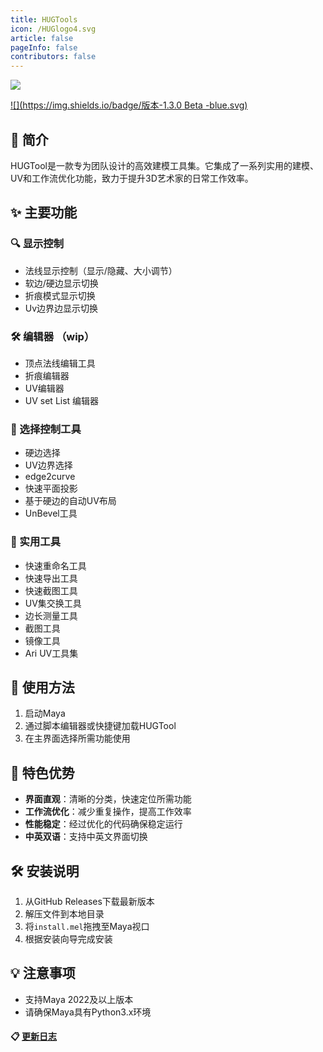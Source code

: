 ```yaml
---
title: HUGTools
icon: /HUGlogo4.svg
article: false
pageInfo: false
contributors: false
---
```


![](/HUGlogo3.svg)

[![](https://img.shields.io/badge/版本-1.3.0 Beta -blue.svg)](https://github.com/Megestus/HUGTool/releases)


## 🌟 简介

HUGTool是一款专为团队设计的高效建模工具集。它集成了一系列实用的建模、UV和工作流优化功能，致力于提升3D艺术家的日常工作效率。

## ✨ 主要功能

### 🔍 显示控制
- 法线显示控制（显示/隐藏、大小调节）
- 软边/硬边显示切换
- 折痕模式显示切换
- Uv边界边显示切换

### 🛠️ 编辑器 （wip）
- 顶点法线编辑工具
- 折痕编辑器
- UV编辑器
- UV set List 编辑器

### 🎯 选择控制工具
- 硬边选择 
- UV边界选择
- edge2curve
- 快速平面投影
- 基于硬边的自动UV布局
- UnBevel工具


### 🔧 实用工具
- 快速重命名工具
- 快速导出工具
- 快速截图工具
- UV集交换工具
- 边长测量工具
- 截图工具
- 镜像工具
- Ari UV工具集


## 🚀 使用方法

1. 启动Maya
2. 通过脚本编辑器或快捷键加载HUGTool
3. 在主界面选择所需功能使用

## 🌈 特色优势

- **界面直观**：清晰的分类，快速定位所需功能
- **工作流优化**：减少重复操作，提高工作效率
- **性能稳定**：经过优化的代码确保稳定运行
- **中英双语**：支持中英文界面切换

## 🛠 安装说明

1. 从GitHub Releases下载最新版本
2. 解压文件到本地目录
3. 将`install.mel`拖拽至Maya视口
4. 根据安装向导完成安装

## 💡 注意事项

- 支持Maya 2022及以上版本
- 请确保Maya具有Python3.x环境


#### 📋 [更新日志](./log.md)

